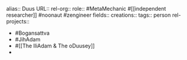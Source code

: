 alias:: Duus
URL::
rel-org::
role:: #MetaMechanic #[[independent researcher]] #noonaut #zengineer 
fields::
creations:: 
tags:: person
rel-projects::


- #Bogansattva
- #JihAdam
- #[[The IliAdam & The oDuusey]]
-